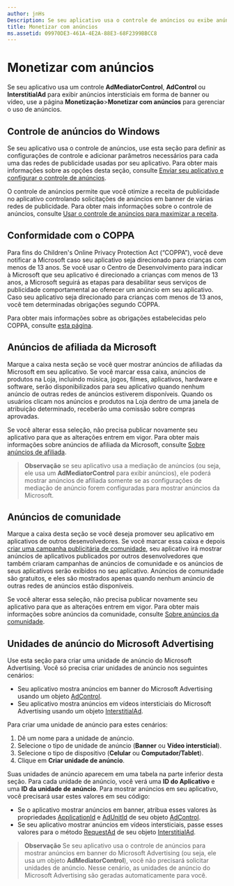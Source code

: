 ```yaml
---
author: jnHs
Description: Se seu aplicativo usa o controle de anúncios ou exibe anúncios em banners ou vídeos intersticiais do Microsoft Advertising, use a página Monetização &gt; Monetizar com anúncios para gerenciar o uso de anúncios.
title: Monetizar com anúncios
ms.assetid: 09970DE3-461A-4E2A-88E3-68F2399BBCC8
---
```


# Monetizar com anúncios


Se seu aplicativo usa um controle **AdMediatorControl**, **AdControl** ou **InterstitialAd** para exibir anúncios intersticiais em forma de banner ou vídeo, use a página **Monetização**&gt;**Monetizar com anúncios** para gerenciar o uso de anúncios.

## Controle de anúncios do Windows


Se seu aplicativo usa o controle de anúncios, use esta seção para definir as configurações de controle e adicionar parâmetros necessários para cada uma das redes de publicidade usadas por seu aplicativo. Para obter mais informações sobre as opções desta seção, consulte [Enviar seu aplicativo e configurar o controle de anúncios](https://msdn.microsoft.com/library/windows/apps/mt219689).

O controle de anúncios permite que você otimize a receita de publicidade no aplicativo controlando solicitações de anúncios em banner de várias redes de publicidade. Para obter mais informações sobre o controle de anúncios, consulte [Usar o controle de anúncios para maximizar a receita](https://msdn.microsoft.com/library/windows/apps/mt219691).

## Conformidade com o COPPA

Para fins do Children's Online Privacy Protection Act (“COPPA”), você deve notificar a Microsoft caso seu aplicativo seja direcionado para crianças com menos de 13 anos. Se você usar o Centro de Desenvolvimento para indicar à Microsoft que seu aplicativo é direcionado a crianças com menos de 13 anos, a Microsoft seguirá as etapas para desabilitar seus serviços de publicidade comportamental ao oferecer um anúncio em seu aplicativo. Caso seu aplicativo seja direcionado para crianças com menos de 13 anos, você tem determinadas obrigações segundo COPPA.

Para obter mais informações sobre as obrigações estabelecidas pelo COPPA, consulte [esta página](http://go.microsoft.com/fwlink/p/?linkid=536558).

## Anúncios de afiliada da Microsoft

Marque a caixa nesta seção se você quer mostrar anúncios de afiliadas da Microsoft em seu aplicativo. Se você marcar essa caixa, anúncios de produtos na Loja, incluindo música, jogos, filmes, aplicativos, hardware e software, serão disponibilizados para seu aplicativo quando nenhum anúncio de outras redes de anúncios estiverem disponíveis. Quando os usuários clicam nos anúncios e produtos na Loja dentro de uma janela de atribuição determinado, receberão uma comissão sobre compras aprovadas.

Se você alterar essa seleção, não precisa publicar novamente seu aplicativo para que as alterações entrem em vigor. Para obter mais informações sobre anúncios de afiliada da Microsoft, consulte [Sobre anúncios de afiliada](about-affiliate-ads.md).

> **Observação** se seu aplicativo usa a mediação de anúncios (ou seja, ele usa um **AdMediatorControl** para exibir anúncios), ele poderá mostrar anúncios de afiliada somente se as configurações de mediação de anúncio forem configuradas para mostrar anúncios da Microsoft.

## Anúncios de comunidade

Marque a caixa desta seção se você deseja promover seu aplicativo em aplicativos de outros desenvolvedores. Se você marcar essa caixa e depois [criar uma campanha publicitária de comunidade](create-an-ad-campaign-for-your-app.md), seu aplicativo irá mostrar anúncios de aplicativos publicados por outros desenvolvedores que também criaram campanhas de anúncios de comunidade e os anúncios de seus aplicativos serão exibidos no seu aplicativo. Anúncios de comunidade são gratuitos, e eles são mostrados apenas quando nenhum anúncio de outras redes de anúncios estão disponíveis.

Se você alterar essa seleção, não precisa publicar novamente seu aplicativo para que as alterações entrem em vigor. Para obter mais informações sobre anúncios da comunidade, consulte [Sobre anúncios da comunidade](about-community-ads.md).

## Unidades de anúncio do Microsoft Advertising

Use esta seção para criar uma unidade de anúncio do Microsoft Advertising. Você só precisa criar unidades de anúncio nos seguintes cenários:

-   Seu aplicativo mostra anúncios em banner do Microsoft Advertising usando um objeto [AdControl](https://msdn.microsoft.com/library/mt313154.aspx).
-   Seu aplicativo mostra anúncios em vídeos intersticiais do Microsoft Advertising usando um objeto [InterstitialAd](https://msdn.microsoft.com/library/mt313189.aspx).

Para criar uma unidade de anúncio para estes cenários:

1.  Dê um nome para a unidade de anúncio.
2.  Selecione o tipo de unidade de anúncio (**Banner** ou **Vídeo intersticial**).
3.  Selecione o tipo de dispositivo (**Celular** ou **Computador/Tablet**).
4.  Clique em **Criar unidade de anúncio**.

Suas unidades de anúncio aparecem em uma tabela na parte inferior desta seção. Para cada unidade de anúncio, você verá uma **ID do Aplicativo** e uma **ID da unidade de anúncio**. Para mostrar anúncios em seu aplicativo, você precisará usar estes valores em seu código:

-   Se o aplicativo mostrar anúncios em banner, atribua esses valores às propriedades [ApplicationId](https://msdn.microsoft.com/library/mt313174.aspx) e [AdUnitId](https://msdn.microsoft.com/library/mt313171.aspx) de seu objeto [AdControl](https://msdn.microsoft.com/library/mt313154.aspx).
-   Se seu aplicativo mostrar anúncios em vídeos intersticiais, passe esses valores para o método [RequestAd](https://msdn.microsoft.com/library/mt313192.aspx) de seu objeto [InterstitialAd](https://msdn.microsoft.com/library/mt313189.aspx).

> **Observação** Se seu aplicativo usa o controle de anúncios para mostrar anúncios em banner do Microsoft Advertising (ou seja, ele usa um objeto **AdMediatorControl**), você não precisará solicitar unidades de anúncio. Nesse cenário, as unidades de anúncio do Microsoft Advertising são geradas automaticamente para você.

 

 

 


<!--HONumber=May16_HO2-->



